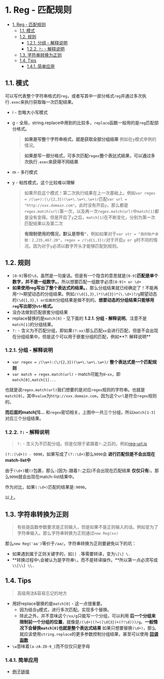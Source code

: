 # 1. Reg - 匹配规则

<!-- TOC -->

- [1. Reg - 匹配规则](#1-reg---匹配规则)
  - [1.1. 模式](#11-模式)
  - [1.2. 规则](#12-规则)
    - [1.2.1. 分组 - 解释说明](#121-分组---解释说明)
    - [1.2.2. `?:` - 解释说明](#122----解释说明)
  - [1.3. 字符串转换为正则](#13-字符串转换为正则)
  - [1.4. Tips](#14-tips)
    - [1.4.1. 简单应用](#141-简单应用)

<!-- /TOC -->

## 1.1. 模式

可以写代表整个字符串格式的`reg`，或者写其中一部分格式`reg`并通过多次执行`.exec`来执行获取每一次匹配结果。

* i - 忽略大小写模式
* g - 全局，string.replace中用到的比较多，`replace`函数一般用的是`reg`匹配部分格式。

    > **如果是写整个字符串格式，就是获取全部分组结果** 例如在y模式举例的情况。

    > **如果是写一部分格式，可多次匹配`regex`整个表达式结果，可以通过多次执行`.exec`来获得不同结果**
    
* m - 多行模式
* y - 粘性模式，这个比较难以理解

   > 如果开启这个模式！第二次执行结果在上一次基础上。例如`var regex = /(\w+):(\/{2,3})(\w+\.\w+\.\w+)/`匹配`var url = "http://xxx.domain.com"`。此时没有开启`y`，那么都是`regex.match(url)`第一次，以及再一次`regex.match(url)`中`match[1]`都是没有变得。但是开启了`y`之后，`match[1]`在不断变化，分别为第一次匹配结果以及第二次

   > **有限制使用的情况，默认是带有`^`**，例如如果对于`var str = "我的账户余额：2,235,467.20"`，`regex = /(\d{1,3})/`对于开启`y or g`时不同的情况。因为对于`y`必须以数字开头才能够匹配到规则。

## 1.2. 规则

* `[0-9]`等价`\d`，虽然是一句废话。但是有一个隐含的意思就是`[0-9]`**匹配是单个数字，并不是一组数字。**。所以想要匹配一组数字必须`[0-9]+ or \d+`
* **如果使用reg写出了整个表达式的结果。**，那么分组结果就已经确定了！不能再用`*?+`期望动态的分组结果。例如`/(\d{1,3},)*(\d{3})*(\.\d+)?/g`期望动态的`(\d{1,3},) or后面的`分组结果是做不到的。**想要动态的分组结果只能够用`reg`写出部分`str`格式。**
* 没办法做到匹配嵌套分组结果
* replace替换的是`match[0]` - 见下面的 **1.2.1. 分组 - 解释说明**。注意不是`match[1]`的分组结果。
* `?:` - 含义为不匹配分组，即如果`(?:xx)`那么匹配`xx`会进行匹配，但是不会出现在分组结果中。但是这个可以用于嵌套分组的匹配，例如**?: 解释说明**

### 1.2.1. 分组 - 解释说明

* `var regex = /(\w+):(\/{2,3})(\w+\.\w+\.\w+)/` **整个表达式是一个匹配规则**
* `var match = regex.match(url)` - match可能为`0~xx`，即`match[0],match[1]...`

也就是说`regex.match(url)`我们想要的是对应`regex`规则的字符串。也就是`match[0]`，其中`value`为`http://xxx.domain.com`，因为这个`url`是符合`regex`规则的。

**而后面的match[1]...** 和`regex`密切相关，上图中一共三个分组，所以`match[1-3]`对应三个分组结果。

### 1.2.2. `?:` - 解释说明

> `?:` - 含义为不匹配分组。但是仅限于紧跟着`?:`之后的。例如[reg-url.js](https://github.com/JiangWeixian/JS-Tips/blob/master/Reg/Reg-%E5%8C%B9%E9%85%8D%E8%A7%84%E5%88%99.md)

`(?::(\d+)) - 9090`，如果写成了`(?::\d+)`那么`9090`会 **进行匹配但是不会出现在match-list中**

由于`(\d+)`被`()`包裹，那么`:`(因为`:`跟着`?:`之后)不会出现在匹配结果 **仅仅只有:**。那么`9090`就会出现在match-list结果中。

作为对比，如果`(:\d+)`匹配的结果是`:9090`。

以上。

## 1.3. 字符串转换为正则

> 有些是函数参数要求是正则输入，但是如果不是正则输入的话。例如变为了字符串输入。那么字符串转换为正则通过`new Reg(xx)`

那么`new Reg('aa')`等价于`/aa/`。字符串转换为正则要避免以下的坑：

* 如果遇到属于正则关键字的，如`[] .`等需要转译，变为`\[\] \.`
* **转换过程中`\`会被认为是字符串`\`，而不是转译操作。**所以第一点必须写成`\\[\\] \\.`

## 1.4. Tips

> 高级用法&容易忘记的地方

* 用好replace替换的是`match[0]` - 这一点很重要。
    * 因为结合`g`模式，进行多次匹配。实现多个替换。
    * 除此之外，并不意味这个`/xx/g`只能写一个分组，可以利用 **后一个分组来限制前一个分组的位置**，就像是`/(\d+)(?=((\d{3})+(?!\d)))/g`。**一般情况下会替换`match[0]`也就是整个表达式结果** 如果只想要替换`(\d+)`，那么就应该使用`string.replace`的更多参数控制分组结果，甚至可以使用 [**回调函数**](https://developer.mozilla.org/zh-CN/docs/Web/JavaScript/Reference/Global_Objects/String/replace#%E6%8C%87%E5%AE%9A%E4%B8%80%E4%B8%AA%E5%87%BD%E6%95%B0%E4%BD%9C%E4%B8%BA%E5%8F%82%E6%95%B0)
* `\w`意味着`[a-zA-Z0-9_]`而不仅仅只是字母

### 1.4.1. 简单应用

* [例子链接](https://github.com/JiangWeixian/JS-Tips/blob/master/Reg/Reg-%E5%85%A8%E9%83%A8%E5%8C%B9%E9%85%8D%E5%AE%9E%E4%BE%8B.md)